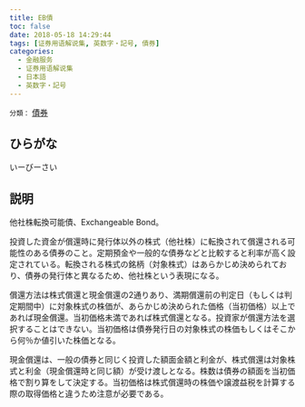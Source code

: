 ```yaml
---
title: EB債
toc: false
date: 2018-05-18 14:29:44
tags: [证券用语解说集, 英数字・記号, 債券]
categories:
  - 金融服务
  - 证券用语解说集
  - 日本語
  - 英数字・記号
---
```


`分類：` [債券](/tags/債券/)

## ひらがな

いーびーさい

## 説明

他社株転換可能債、Exchangeable Bond。

投資した資金が償還時に発行体以外の株式（他社株）に転換されて償還される可能性のある債券のこと。定期預金や一般的な債券などと比較すると利率が高く設定されている。転換される株式の銘柄（対象株式）はあらかじめ決められており、債券の発行体と異なるため、他社株という表現になる。

償還方法は株式償還と現金償還の2通りあり、満期償還前の判定日（もしくは判定期間中）に対象株式の株価が、あらかじめ決められた価格（当初価格）以上であれば現金償還。当初価格未満であれば株式償還となる。投資家が償還方法を選択することはできない。当初価格は債券発行日の対象株式の株価もしくはそこから何％か値引いた株価となる。

現金償還は、一般の債券と同じく投資した額面金額と利金が、株式償還は対象株式と利金（現金償還時と同じ額）が受け渡しとなる。株数は債券の額面を当初価格で割り算をして決定する。当初価格は株式償還時の株価や譲渡益税を計算する際の取得価格と違うため注意が必要である。
